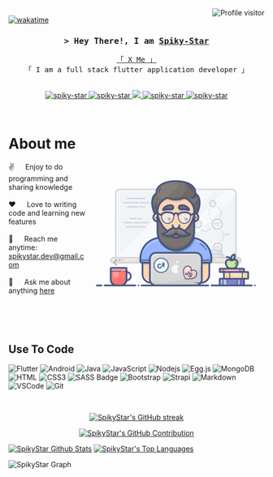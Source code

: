 <!--
<h2 align="center">
  Welcome to AI Spiky-Star World!
  <img src="https://media.giphy.com/media/hvRJCLFzcasrR4ia7z/giphy.gif" width="28">
</h2>
-->

<!--
<p align="center">
  <a href="https://github.com/spiky-star"><img src="https://readme-typing-svg.herokuapp.com/?lines=Self%20Taught%20Programmer;Front%20End%20Developer;1.5%2B%20years%20of%20coding%20experience;Always%20learning%20new%20things&center=true&width=380&height=45"></a>
</p>

 -->

<a href="https://komarev.com/ghpvc/?username=spiky-star">
  <img align="right" src="https://komarev.com/ghpvc/?username=spiky-star&label=Visitors&color=0e75b6&style=flat" alt="Profile visitor" />
</a>


[![wakatime](https://wakatime.com/badge/user/eebb3dd8-d9b2-40de-9b88-6fd6cac99dbc.svg)](https://wakatime.com/@eebb3dd8-d9b2-40de-9b88-6fd6cac99dbc)

<!-- Intro  -->
<h3 align="center">
        <samp>&gt; Hey There!, I am
                <b><a target="_blank" href="https://spiky-star.com">Spiky-Star</a></b>
        </samp>
</h3>


<p align="center"> 
  <samp>
    <a href="https://twitter.com/gengjiarong">「 X Me 」</a>
    <br>
    「 I am a full stack flutter application developer 」
    <br>
    <br>
  </samp>
</p>

<p align="center">
 <a href="https://spiky-star.com" target="_blank">
  <img src="https://img.shields.io/badge/Website-DC143C?style=for-the-badge&logo=medium&logoColor=white" alt="spiky-star" />
 </a>
 <a href="https://linkedin.com/in/gengjiarong" target="_blank">
  <img src="https://img.shields.io/badge/LinkedIn-0077B5?style=for-the-badge&logo=linkedin&logoColor=white" alt="spiky-star"/>
 </a>
 <!-- <a href="https://dev.to/spiky-star" target="_blank">
  <img src="https://img.shields.io/badge/dev.to-0A0A0A?style=for-the-badge&logo=dev.to&logoColor=white" alt="spiky-star" />
 </a> -->
 <a href="https://twitter.com/gengjiarong" target="_blank">
  <img src="https://img.shields.io/badge/Twitter-1DA1F2?style=for-the-badge&logo=twitter&logoColor=white" />
 </a>
 <a href="https://instagram.com/gengjiarong" target="_blank">
  <img src="https://img.shields.io/badge/Instagram-fe4164?style=for-the-badge&logo=instagram&logoColor=white" alt="spiky-star" />
 </a> 
 <a href="https://facebook.com/gengjiarong.world" target="_blank">
  <img src="https://img.shields.io/badge/Facebook-20BEFF?&style=for-the-badge&logo=facebook&logoColor=white" alt="spiky-star"  />
  </a> 
</p>
<br />

<!-- About Section -->
 # About me
 
<p>
 <img align="right" width="350" src="/assets/programmer.gif" alt="Coding gif" />
  
 ✌️ &emsp; Enjoy to do programming and sharing knowledge <br/><br/>
 ❤️ &emsp; Love to writing code and learning new features<br/><br/>
 📧 &emsp; Reach me anytime: spikystar.dev@gmail.com<br/><br/>
 💬 &emsp; Ask me about anything [here](https://github.com/spiky-star/spiky-star/issues)

</p>

<br/>
<br/>
<br/>

## Use To Code

![Flutter](https://img.shields.io/badge/Flutter-007acc?style=for-the-badge&labelColor=black&logo=flutter&logoColor=007acc)
![Android](https://img.shields.io/badge/Android-593D88?style=for-the-badge&logo=android&logoColor=white)
![Java](https://img.shields.io/badge/Java-FF4154?style=for-the-badge&logo=java&logoColor=white)
![JavaScript](https://img.shields.io/badge/JavaScript-F0DB4F?style=for-the-badge&labelColor=black&logo=javascript&logoColor=F0DB4F)
![Nodejs](https://img.shields.io/badge/Nodejs-3C873A?style=for-the-badge&labelColor=black&logo=node.js&logoColor=3C873A)
![Egg.js](https://img.shields.io/badge/Express.js-000000?style=for-the-badge&logo=egg&logoColor=white)
![MongoDB](https://img.shields.io/badge/MongoDB-4EA94B?style=for-the-badge&logo=mongodb&logoColor=white)
![HTML](https://img.shields.io/badge/HTML5-E34F26?style=for-the-badge&logo=html5&logoColor=white)
![CSS3](https://img.shields.io/badge/CSS3-1572B6?style=for-the-badge&logo=css3&logoColor=white)
![SASS Badge](https://img.shields.io/badge/Sass-CC6699?style=for-the-badge&logo=sass&logoColor=white)
![Bootstrap](https://img.shields.io/badge/Bootstrap-563D7C?style=for-the-badge&logo=bootstrap&logoColor=white)
![Strapi](https://img.shields.io/badge/strapi-2E7EEA?style=for-the-badge&logo=strapi&logoColor=white)
![Markdown](https://img.shields.io/badge/Markdown-000000?style=for-the-badge&logo=markdown&logoColor=white)
![VSCode](https://img.shields.io/badge/Visual_Studio-0078d7?style=for-the-badge&logo=visual%20studio&logoColor=white)
![Git](https://img.shields.io/badge/Git-F05032?style=for-the-badge&logo=git&logoColor=white)

<br/>

<p align="center">
  <a href="https://github.com/spiky-star">
    <img src="https://github-readme-streak-stats.herokuapp.com/?user=spiky-star&theme=radical&border=7F3FBF&background=0D1117" alt="SpikyStar's GitHub streak"/>
  </a>
</p>

<p align="center">
  <a href="https://github.com/spiky-star">
    <img src="https://github-profile-summary-cards.vercel.app/api/cards/profile-details?username=spiky-star&theme=radical" alt="SpikyStar's GitHub Contribution"/>
  </a>
</p>

<a> 
    <a href="https://github.com/spiky-star"><img alt="SpikyStar Github Stats" src="https://denvercoder1-github-readme-stats.vercel.app/api?username=spiky-star&show_icons=true&count_private=true&theme=react&border_color=7F3FBF&bg_color=0D1117&title_color=F85D7F&icon_color=F8D866" height="192px" width="49.5%"/></a>
  <a href="https://github.com/spiky-star"><img alt="SpikyStar's Top Languages" src="https://denvercoder1-github-readme-stats.vercel.app/api/top-langs/?username=spiky-star&langs_count=8&layout=compact&theme=react&border_color=7F3FBF&bg_color=0D1117&title_color=F85D7F&icon_color=F8D866" height="192px" width="49.5%"/></a>
  <br/>
</a>

![SpikyStar Graph](https://github-readme-activity-graph.vercel.app/graph?username=spiky-star&custom_title=SpikyStar%27s%20GitHub%20Activity%20Graph&bg_color=0D1117&color=7F3FBF&line=7F3FBF&point=7F3FBF&area_color=FFFFFF&title_color=FFFFFF&area=true)
